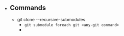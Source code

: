 - ## Commands
	- git clone --recursive-submodules
		- `git submodule foreach git <any-git command>`
		-